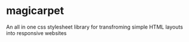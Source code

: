# magicarpet
An all in one css stylesheet library for transfroming simple HTML layouts into responsive websites
